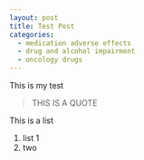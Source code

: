 ```yaml
---
layout: post
title: Test Post
categories:
  - medication adverse effects
  - drug and alcohol impairment
  - oncology drugs
---
```



This is my test

> THIS IS A QUOTE

This is a list

1. list 1
2. two